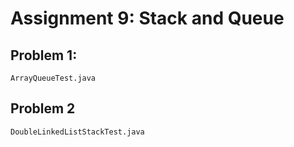 # Assignment 9: Stack and Queue

## Problem 1:
    ArrayQueueTest.java

## Problem 2
    DoubleLinkedListStackTest.java